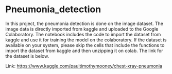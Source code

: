 # Pneumonia_detection
In this project, the pneumonia detection is done on the image dataset. The image data is directly imported from kaggle and uploaded to the Google Colaboratory. The notebook includes the code to import the dataset from kaggle and use it for training the model on the colaboratory. If the dataset is available on your system, please skip the cells that include the functions to import the dataset from kaggle and then unzipping it on colab. The link for the dataset is below.

Link: https://www.kaggle.com/paultimothymooney/chest-xray-pneumonia
